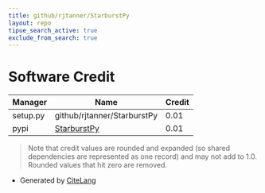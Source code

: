 ```yaml
---
title: github/rjtanner/StarburstPy
layout: repo
tipue_search_active: true
exclude_from_search: true
---
```

# Software Credit

|Manager|Name|Credit|
|-------|----|------|
|setup.py|github/rjtanner/StarburstPy|0.01|
|pypi|[StarburstPy](https://github.com/rjtanner/StarburstPy)|0.01|


> Note that credit values are rounded and expanded (so shared dependencies are represented as one record) and may not add to 1.0. Rounded values that hit zero are removed.


- Generated by [CiteLang](https://github.com/vsoch/citelang)
